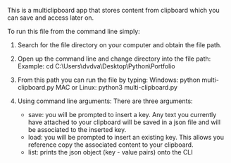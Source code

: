 This is a multiclipboard app that stores content from clipboard which you can save and access later on.

To run this file from the command line simply:
1. Search for the file directory on your computer and obtain the file path.

2. Open up the command line and change directory into the file path:
   Example:
   cd C:\Users\dvdva\Desktop\Python\Portfolio

3. From this path you can run the file by typing: 
   Windows: python multi-clipboard.py
   MAC or Linux: python3 multi-clipboard.py

4. Using command line arguments:
There are three arguments:
   - save: you will be prompted to insert a key. Any text you currently have attached to your clipboard will be saved in a json file and will be associated to the inserted key.
   - load: you will be prompted to insert an existing key. This allows you reference copy the associated content to your clipboard.
   - list: prints the json object (key - value pairs) onto the CLI


